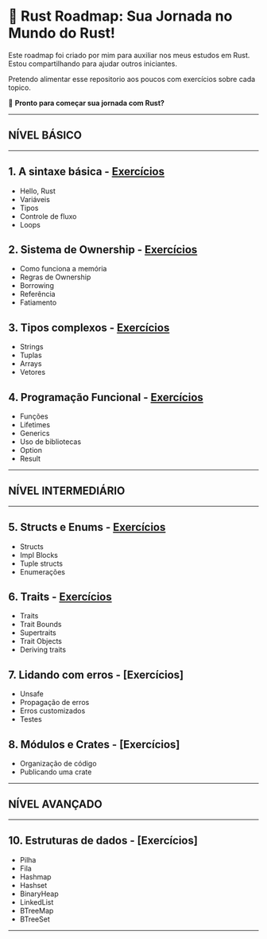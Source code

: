 # 🦀 **Rust Roadmap: Sua Jornada no Mundo do Rust!**  

Este roadmap foi criado por mim para auxiliar nos meus estudos em Rust.
Estou compartilhando para ajudar outros iniciantes.

Pretendo alimentar esse repositorio aos poucos com exercícios sobre cada topico.

🚀 **Pronto para começar sua jornada com Rust?**

---

## NÍVEL BÁSICO

---

## 1. A sintaxe básica -  [Exercícios](https://github.com/Ricardo7c/Rust-Roadmap/blob/main/01%20-%20Sintaxe%20Basica/README.md)

- Hello, Rust
- Variáveis
- Tipos
- Controle de fluxo
- Loops

## 2. Sistema de Ownership - [Exercícios](https://github.com/Ricardo7c/Rust-Roadmap/blob/main/02%20-%20Sistema%20de%20Ownership/README.md)

- Como funciona a memória
- Regras de Ownership
- Borrowing
- Referência
- Fatiamento

## 3. Tipos complexos - [Exercícios](https://github.com/Ricardo7c/Rust-Roadmap/blob/main/03%20-%20Tipos%20Complexos/README.md)

- Strings
- Tuplas
- Arrays
- Vetores

## 4. Programação Funcional - [Exercícios](https://github.com/Ricardo7c/Rust-Roadmap/blob/main/04%20-%20Programa%C3%A7%C3%A3o%20Funcional/README.md)

- Funções
- Lifetimes
- Generics
- Uso de bibliotecas
- Option
- Result

---

## NÍVEL INTERMEDIÁRIO

---

## 5. Structs e Enums - [Exercícios](https://github.com/Ricardo7c/Rust-Roadmap/blob/main/05%20-%20Structs/README.md)

- Structs
- Impl Blocks
- Tuple structs
- Enumerações

## 6. Traits - [Exercícios](https://github.com/Ricardo7c/Rust-Roadmap/blob/main/06%20-%20Traits/Readme.md)

- Traits
- Trait Bounds
- Supertraits
- Trait Objects
- Deriving traits

## 7. Lidando com erros - [Exercícios]

- Unsafe
- Propagação de erros
- Erros customizados
- Testes

## 8. Módulos e Crates - [Exercícios]

- Organização de código
- Publicando uma crate

---

## NÍVEL AVANÇADO

---

## 10. Estruturas de dados - [Exercícios]

- Pilha
- Fila
- Hashmap
- Hashset
- BinaryHeap
- LinkedList
- BTreeMap
- BTreeSet

---

